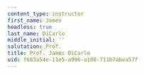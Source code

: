 ```yaml
---
content_type: instructor
first_name: James
headless: true
last_name: DiCarlo
middle_initial: ''
salutation: Prof.
title: Prof. James DiCarlo
uid: f663a54e-11e5-a996-a108-711b7abea57f
---
```

